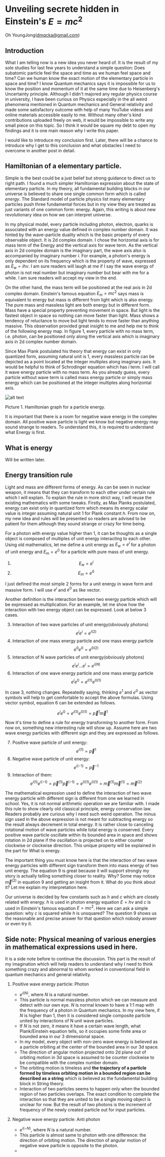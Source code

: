 # Unveiling secrete hidden in Einstein's $E=mc^2$

Oh YoungJong(dmqcka@gmail.com)


## Introduction

What I am telling now is a new idea you never heard of. It is the result of my sole studies for last few years to understand a simple question: Does subatomic particle feel the space and time as we human feel space and time? Can we human know the exact motion of the elementary particle in space and time? I know Quantum mechanics says it is impossible for us to know the position and momentum of it at the same time due to Heisenberg's Uncertainty principle. Although I didn't majored any regular physics course in university, I have been curious on Physics especially in the all weird phenomena mentioned in Quantum mechanics and General relativity and made some satisfactory outcome with help of many YouTube videos and online materials accessible easily to me. Without many other's kind contributions uploaded freely on web, it would be impossible to write any small piece on this topic. So I think it would be square my debt to open my findings and it is one main reason why I write this paper.


I would like to introduce my conclusion first. Later, there will be a chance to introduce why I get to this conclusion and what obstacles I need to overcome in another post in detail.


## Hamiltonian of a elementary particle.

Simple is the best could be a just belief but strong guidance to direct us to right path. I found a much simpler Hamiltonian expression about the state of elementary particle. In my theory, all fundamental building blocks in our universe is believed to share one single common form which is called *energy*. The Standard model of particle physics list many elementary particles push three fundamental forces but in my view they are treated as just variants of one common form: energy. Again, this writing is about new revolutionary idea on how we can interpret universe.


In my physical model, every particle including photon, electron, quarks is associated with an energy value defined in complex number domain. It was hinted by the wave-particle duality which is the basic property of every observable object. It is 2d complex domain. I chose the horizontal axis is for mass term of the Energy and the vertical axis for wave term. As the vertical axis in 2d complex domain is the imaginary part, the wave axis also is accompanied by imaginary number *i*. For example, a photon's energy is only dependent on its frequency which is the property of wave, expressed as  $E_w=ih\nu$. I am sure readers will laugh at me if I say the wave energy of photon is not real number but imaginary number but bear with me for a while. I am sure readers will accept my view in the end.

On the other hand, the mass term will be positioned at the real axis in 2d complex domain. Einstein's famous equation $E_m=mc^2$ says mass is equivalent to energy but mass is different from light which is also energy. The pure mass and massless light are both energy but in different form.  Mass have a special property preventing movement in space. But light is the fastest object in space so nothing can move faster than light. Mass shows a tendency of reluctance to move but light tends to move faster than anything massive. This observation provided great insight to me and help me to think of the following energy map. In figure 1, every particle with no mass term, i.e. photon, can be positioned only along the vertical axis which is imaginary axis in 2d complex number domain.

Since Max Plank postulated his theory that energy can exist in only quantized form, assuming natural unit is 1, every massless particle can be depicted as a point located at the integer multiples along imaginary axis. It would be helpful to think of Schrodinger equation which has *i* term. I will call it wave energy particle with no mass term. As you already guess, every particle without wave term is called mass energy particle or simply mass energy which can be positioned at the integer multiples along horizontal axis.


![alt text](./images/wavemass_energymap.png "Logo Title Text 1")

Picture 1. Hamiltonian graph for a particle energy.



It is important that there is a room for negative wave energy in the complex domain. All positive wave particle is light we know but negative energy may sound strange to readers. To understand this, it is required to understand what Energy is first.

## What is energy

Will be written later.


## Energy transition rule
Light and mass are different forms of energy. As can be seen in nuclear weapon, it means that they can transform to each other under certain rule which I will explain. To explain the rule in more strict way, I will reuse the existing mathematics with some tweaks. Firstly, as Max Planks postulated, energy can exist only in quantized form which means its energy scalar value is integer assuming natural unit 1 for Plank constant *h*. From now on, my new idea and rules will be presented so readers are advised to be patient for them although they sound strange or crazy for time being.

For a photon with energy value higher than 1, it can be thoughts as a single object is composed of multiples of unit energy interacting to each other. Using old mathematics, let me define a unit energy as $E_w=e^i$ for a photon of unit energy and $E_m=e^0$ for a particle with pure mass of unit energy.

1. $$E_w=e^i$$
2. $$E_m=e^0$$

I just defined the most simple 2 forms for a unit energy in wave form and massive form. I will use $e^i$ and $e^0$ as like vector.

 Another definition is the interaction between two energy particle which will be expressed as multiplication. For an example, let me show how the interaction with two energy object can be expressed. Look at below 3 cases.

  3. Interaction of two wave particles of unit energy(obviously photons)
  $$e^ie^i=e^{i(2)}$$
  4. Interaction of one mass energy particle and one mass energy particle
  $$e^0e^0=e^{0(2)}$$
  5. Interaction of N wave particles of unit energy(obviously photons)
  $$e^ie^i...e^i=e^{i(N)}$$
  6. Interaction of one wave energy particle and one mass energy particle
  $$e^ie^0=e^{i(1)}e^{0(1)}$$

In case 3, nothing changes. Repeatedly saying, thinking $e^1$ and $e^0$ as vector symbols will help to get comfortable to accept the above formulas. Using vector symbol, equation 6 can be extended as follows.

  $$e^ie^0=e^{i(1)}e^{0(1)}=\vec{p}^1\vec{m}^1$$


Now it's time to define a rule for energy transforming to another form. From now on, something new interesting rule will show up. Assume here are two wave energy particles with different sign and they are expressed as follows.

7. Positive wave particle of unit energy:
$$e^{i(1)}=\vec{p}^1$$
8. Negative wave particle of unit energy:
$$e^{i(-1)}=\vec{p}^{-1}$$
9. Interaction of them:
$$e^{i(1)}e^{i(-1)}=\vec{p}^{(1)}\vec{p}^{(-1)}=e^{0(1)}e^{0(1)}=\vec{m}^{(1)}\vec{m}^{(1)}=\vec{m}^{(2)}$$

The mathematical expression used to define the interaction of two wave energy particle with different sign is different from one we learned in school. Yes, it is not normal arithmetic operation we are familiar with. I made this rule to show clearly old classical principle, energy conservation law. Readers probably are curious why I need such weird operation. The minus sign used in the above expression is not meant for subtracting energy so the result always decrement in total energy. It is rather close to canceling rotational motion of wave particles while total energy is conserved. Every positive wave particle oscillate within its bounded area in space and shows rotation in 2d plane if the oscillation is projected on to either counter clockwise or clockwise direction. This unique property will be explained in the part for What is energy.

The important thing you must know here is that the interaction of two wave energy particles with different sign transform them into mass energy of two unit energy. The equation 9 is great because it will support strongly my story is actually telling something closer to reality. Why? Some may notice $\vec{m}^{(2)}$ in equation 9 and getting an insight from it. What do you think about it? Let me explain my interpretation here.

Our universe is decided by few constants such as *h* and *c* which are closely related with energy. *h* is used in photon energy equation $E=h\nu$ and *c* is used in Einstein's famous equation $E=mc^2$. Here we can ask a simple question: why *c* is squared while *h* is unsquared? The question 9 shows us the reasonable and precise answer for that question which nobody answer or even try it.


## Side note: Physical meaning of various energies in mathematical expressions used in here.

It is a side note before to continue the discussion. This part is the result of my imagination which will help readers to understand why I need to think something crazy and abnormal to whom worked in conventional field in quantum mechanics and general relativity.

1. Positive wave energy particle: Photon
    - $e^{i(N)}$, where *N* is a natural number.
    - This particle is normal massless photon which we can measure and detect with our own eye. *N* is normal known to have a 1:1 map with the frequency of a photon in Quantum mechanics. In my view here, if *N* is higher than 1, then it is considered single composite particle united by interactions of N unit wave particles.
    - If *N* is not zero, it means it have a certain wave length, what Plank/Einstein equation tells, so it occupies some finite area or bounded area in our 3 dimensional space.
    - In my model, every object with non-zero wave energy is believed as a particle orbiting at the center of the bounded area in our 3d space.
    - The direction of angular motion projected onto 2d plane out of orbiting motion in 3d space is assumed to be counter clockwise to be compatible with the complex number domain.
    - The orbiting motion is timeless and **the trajectory of a particle formed by timeless orbiting motion in a bounded region can be described as a string** which is believed as the fundamental building block in String theory.
    - Interaction of two particles seems to happen only when the bounded region of two particles overlaps. The exact condition to complete the interaction so that they are united to be a single moving object is unclear for now. But the result of two photons is the increment of frequency of the newly created particle out for input particles.



1. Negative wave energy particle: Anti photon
    - $e^{i(-N)}$, where *N* is a natural number.
    - This particle is almost same to photon with one difference: the direction of orbiting motion. The direction of angular motion of negative wave particle is opposite to the photon.
    -
